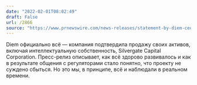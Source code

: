 ```yaml
---
date: "2022-02-01T08:02:49"
draft: False
url: /2866
source: "https://www.prnewswire.com/news-releases/statement-by-diem-ceo-stuart-levey-on-the-sale-of-the-diem-groups-assets-to-silvergate-301471997.html"
---
```


Diem официально всё — компания подтвердила продажу своих активов, включая интеллектуальную собственность, Silvergate Capital Corporation. Пресс-релиз описывает, как всё здорово развивалось и как в результате общения с регуляторами стало понятно, что проекту не суждено сбыться. Но это мы, в принципе, всё и наблюдали в реальном времени.
